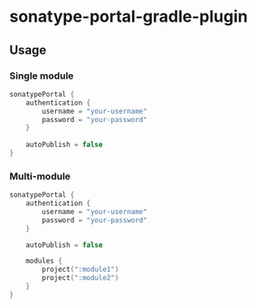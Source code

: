 # sonatype-portal-gradle-plugin
## Usage

### Single module

```kotlin
sonatypePortal {
    authentication {
        username = "your-username"
        password = "your-password"
    }
    
    autoPublish = false
}
```

### Multi-module
```kotlin
sonatypePortal {
    authentication {
        username = "your-username"
        password = "your-password"
    }

    autoPublish = false

    modules {
        project(":module1")
        project(":module2")
    }
}
```